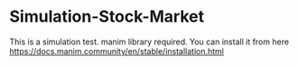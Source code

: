 # Simulation-Stock-Market

This is a simulation test.
manim library required.
You can install it from here https://docs.manim.community/en/stable/installation.html
